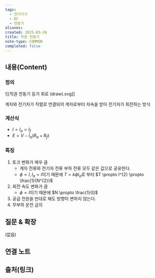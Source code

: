 ```yaml
---
tags:
  - 전기기기
  - DC
  - 전동기
aliases: 
created: 2025-03-26
title: 직권 전동기
note-type: COMMON
completed: false
---
```


## 내용(Content)

### 정의

![[직권 전동기 등가 회로 (draw).svg]]

계자와 전기자가 직렬로 연결되어 계자로부터 자속을 받아 전기자가 회전하는 방식

### 계산식

- $I = I_{a} = I_{f}$
- $E = V - I_{a}(R_{a} + R_{f})$

### 특징

1. 토크 변화가 매우 큼
	- 계자 전류와 전기자 전류 부하 전류 모두 같은 값으로 공유한다.
	- $\phi \propto I, I_{a}= I$이기 때문에 $T = k \phi I_{a}$로 부터 $T \propto I^{2} \propto \frac{1}{N^{2}}$
2. 회전 속도 변화가 큼
	-  $\phi \propto I$이기 때문에 $N \propto \frac{1}{I}$
3. 공급 전원을 반대로 해도 방향이 변하지 않는다.
4. 무부하 운전 금지


## 질문 & 확장

(없음)

## 연결 노트

## 출처(링크)

